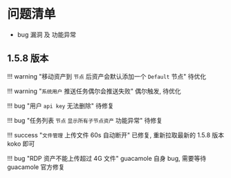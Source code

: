 # 问题清单

- bug 漏洞 及 功能异常

## 1.5.8 版本

!!! warning "移动资产到 `节点` 后资产会默认添加一个 `Default` 节点"
    待优化

!!! warning "`系统用户` 推送任务偶尔会推送失败"
    偶尔触发, 待优化

!!! bug "用户 `api key` 无法删除"
    待修复

!!! bug "任务列表 `节点` `显示所有子节点资产` 功能异常"
    待修复

!!! success "`文件管理` 上传文件 60s 自动断开"
    已修复, 重新拉取最新的 1.5.8 版本 koko 即可

!!! bug "RDP 资产不能上传超过 4G 文件"
    guacamole 自身 bug, 需要等待 guacamole 官方修复
